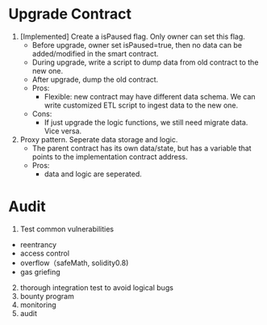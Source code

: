 # Upgrade Contract
1. [Implemented] Create a isPaused flag. Only owner can set this flag. 
    * Before upgrade, owner set isPaused=true, then no data can be added/modified in the smart contract. 
    * During upgrade, write a script to dump data from old contract to the new one.
    * After upgrade, dump the old contract.
    * Pros:
        * Flexible: new contract may have different data schema. We can write customized ETL script to ingest data to the new one.
    * Cons:
        * If just upgrade the logic functions, we still need migrate data. Vice versa.
2. Proxy pattern. Seperate data storage and logic.
    * The parent contract has its own data/state, but has a variable that points to the implementation contract address. 
    * Pros:
        * data and logic are seperated.

# Audit
1. Test common vulnerabilities
* reentrancy
* access control
* overflow（safeMath, solidity0.8)
* gas griefing
2. thorough integration test to avoid logical bugs
3. bounty program
4. monitoring
5. audit

